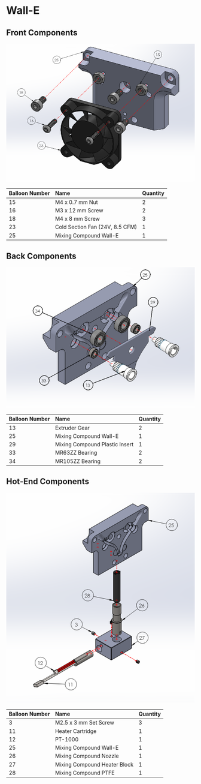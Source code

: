 # Wall-E

## Front Components

![](../../../../.gitbook/assets/m.-walle-front-components.PNG)

| Balloon Number | Name | Quantity |
| :--- | :--- | :--- |
| 15 | M4 x 0.7 mm Nut | 2 |
| 16 | M3 x 12 mm Screw | 2 |
| 18 | M4 x 8 mm Screw | 3 |
| 23 | Cold Section Fan \(24V, 8.5 CFM\) | 1 |
| 25 | Mixing Compound Wall-E | 1 |

## Back Components

![](../../../../.gitbook/assets/m.-walle-back-components%20%281%29.PNG)

| Balloon Number | Name | Quantity |
| :--- | :--- | :--- |
| 13 | Extruder Gear | 2 |
| 25 | Mixing Compound Wall-E | 1 |
| 29 | Mixing Compound Plastic Insert | 1 |
| 33 | MR63ZZ Bearing | 2 |
| 34 | MR105ZZ Bearing | 2 |

## Hot-End Components

![](../../../../.gitbook/assets/m.-walle-bottom-components%20%281%29.PNG)

| Balloon Number | Name | Quantity |
| :--- | :--- | :--- |
| 3 | M2.5 x 3 mm Set Screw | 3 |
| 11 | Heater Cartridge | 1 |
| 12 | PT-1000 | 1 |
| 25 | Mixing Compound Wall-E | 1 |
| 26 | Mixing Compound Nozzle | 1 |
| 27 | Mixing Compound Heater Block | 1 |
| 28 | Mixing Compound PTFE | 1 |

